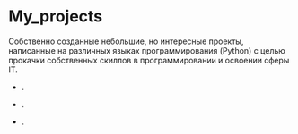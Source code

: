 # My_projects

Собственно созданные небольшие, но интересные проекты, написанные на различных языках программирования (Python) с целью прокачки собственных скиллов в программировании и освоении сферы IT.

- []().

- []().

- []().
